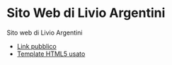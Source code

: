 # Sito Web di Livio Argentini

Sito web di Livio Argentini

* [Link pubblico](https://www.lvioargentini.com)
* [Template HTML5 usato](https://templated.co/p/6824153616677877)


